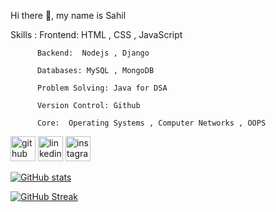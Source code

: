 Hi there 👋, my name is Sahil

Skills :  Frontend: HTML , CSS , JavaScript

          Backend:  Nodejs , Django
          
          Databases: MySQL , MongoDB

          Problem Solving: Java for DSA

          Version Control: Github

          Core:  Operating Systems , Computer Networks , OOPS


<a href="https://github.com/Sahil-563"><img src="https://camo.githubusercontent.com/bf4b11af389d1e0caf625c40c274ba71464727c43579e48f512112694888eb62/68747470733a2f2f63646e2e6a7364656c6976722e6e65742f6e706d2f73696d706c652d69636f6e7340332e302e312f69636f6e732f6769746875622e737667" alt="github" height="40" data-canonical-src="https://cdn.jsdelivr.net/npm/simple-icons@3.0.1/icons/github.svg" style="max-width: 100%;"></a>     <a href="https://www.linkedin.com/in/sahil-bharadwaj/" rel="nofollow"><img src="https://camo.githubusercontent.com/28bbd2596707954793abeff9eb24d343c1c78b7bf184b90294b4b190c6097a65/68747470733a2f2f63646e2e6a7364656c6976722e6e65742f6e706d2f73696d706c652d69636f6e7340332e302e312f69636f6e732f6c696e6b6564696e2e737667" alt="linkedin" height="40" data-canonical-src="https://cdn.jsdelivr.net/npm/simple-icons@3.0.1/icons/linkedin.svg" style="max-width: 100%;"></a>    <a href="https://www.instagram.com/sahil___bhardwaj___563/" rel="nofollow"><img src="https://camo.githubusercontent.com/aecaf87326884e8b0466bb799265a13fee7586246ebda3e066cb7fad82a1fd23/68747470733a2f2f63646e2e6a7364656c6976722e6e65742f6e706d2f73696d706c652d69636f6e7340332e302e312f69636f6e732f696e7374616772616d2e737667" alt="instagram" height="40" data-canonical-src="https://cdn.jsdelivr.net/npm/simple-icons@3.0.1/icons/instagram.svg" style="max-width: 100%;"></a>
 



[![GitHub stats](https://github-readme-stats.vercel.app/api?username=Sahil-563)](https://github.com/Sahil-563/github-readme-stats)

[![GitHub Streak](https://github-readme-streak-stats.herokuapp.com?user=Sahil-563&theme=tokyonight_duo)](https://git.io/streak-stats)